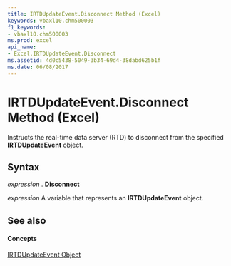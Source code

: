 ```yaml
---
title: IRTDUpdateEvent.Disconnect Method (Excel)
keywords: vbaxl10.chm500003
f1_keywords:
- vbaxl10.chm500003
ms.prod: excel
api_name:
- Excel.IRTDUpdateEvent.Disconnect
ms.assetid: 4d0c5438-5049-3b34-69d4-38dabd625b1f
ms.date: 06/08/2017
---
```



# IRTDUpdateEvent.Disconnect Method (Excel)

Instructs the real-time data server (RTD) to disconnect from the specified  **IRTDUpdateEvent** object.


## Syntax

 _expression_ . **Disconnect**

 _expression_ A variable that represents an **IRTDUpdateEvent** object.


## See also


#### Concepts


[IRTDUpdateEvent Object](irtdupdateevent-object-excel.md)

